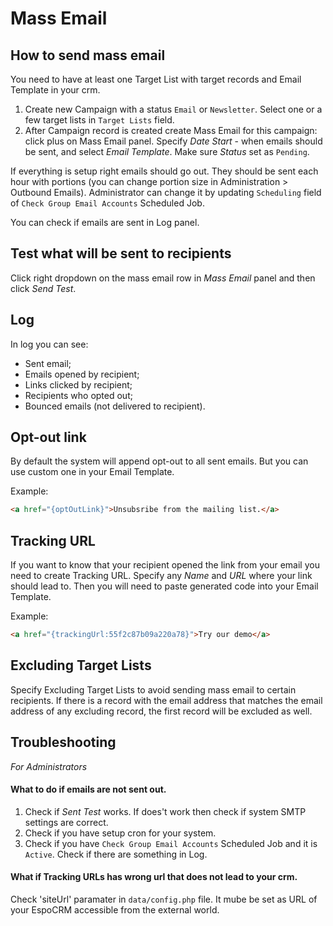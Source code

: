 # Mass Email

## How to send mass email

You need to have at least one Target List with target records and Email Template in your crm.

1. Create new Campaign with a status `Email` or `Newsletter`. Select one or a few target lists in `Target Lists` field.
2. After Campaign record is created create Mass Email for this campaign: click plus on Mass Email panel. Specify _Date Start_ - when emails should be sent, and select _Email Template_. Make sure _Status_ set as `Pending`.

If everything is setup right emails should go out. They should be sent each hour with portions (you can change portion size in Administration > Outbound Emails). Administrator can change it by updating `Scheduling` field of `Check Group Email Accounts` Scheduled Job.

You can check if emails are sent in Log panel.

## Test what will be sent to recipients

Click right dropdown on the mass email row in _Mass Email_ panel and then click _Send Test_.

## Log

In log you can see:
* Sent email;
* Emails opened by recipient;
* Links clicked by recipient;
* Recipients who opted out;
* Bounced emails (not delivered to recipient).

## Opt-out link

By default the system will append opt-out to all sent emails. But you can use custom one in your Email Template.

Example:
```html
<a href="{optOutLink}">Unsubsribe from the mailing list.</a>
```

## Tracking URL

If you want to know that your recipient opened the link from your email you need to create Tracking URL. Specify any _Name_
 and _URL_ where your link should lead to. Then you will need to paste generated code into your Email Template.

 Example:
 ```html
<a href="{trackingUrl:55f2c87b09a220a78}">Try our demo</a>
 ```

## Excluding Target Lists

Specify Excluding Target Lists to avoid sending mass email to certain recipients. If there is a record with the email address that matches the email address of any excluding record, the first record will be excluded as well.

## Troubleshooting

_For Administrators_

#### What to do if emails are not sent out.

1. Check if _Sent Test_ works. If does't work then check if system SMTP settings are correct.
2. Check if you have setup cron for your system.
3. Check if you have `Check Group Email Accounts` Scheduled Job and it is `Active`. Check if there are something in Log.


#### What if Tracking URLs has wrong url that does not lead to your crm.

Check 'siteUrl' paramater in `data/config.php` file. It mube be set as URL of your EspoCRM accessible from the external world.



